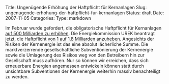 Title: Ungenügende Erhöhung der Haftpflicht für Kernanlagen
Slug: ungenugende-erhohung-der-haftpflicht-fur-kernanlagen
Status: draft
Date: 2007-11-05
Categories:
Type: markdown

Im Februar wurde gefordert, die obligatorische Haftpflicht für Kernanlagen [auf 500 Milliarden zu erhöhen](http://tages-anzeiger.ch/dyn/news/schweiz/724018.html). Die Energiekommission UREK beantragt jetzt, die Haftpflicht [von 1 auf 1.8 Milliarden anzuheben](http://www.tagesanzeigererlich.ch/dyn/news/schweiz/810113.html). Angesichts der Risiken der Kernenergie ist das eine absolut lächerliche Summe. Die marktverzerrende gesellschaftliche Subventionierung der Kernenergie sowie die Umlagerung des Risikos weg von den Betreibern hin zur Gesellschaft muss aufhören. Nur so können wir erreichen, dass sich erneuerbare Energien angemessen entwickeln können statt durch unsichtbare Subventionen der Kernenergie weiterhin massiv benachteiligt zu werden.

